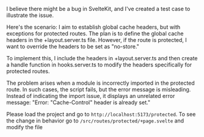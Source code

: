 I believe there might be a bug in SvelteKit, and I've created a test case to illustrate the issue.

Here's the scenario: I aim to establish global cache headers, but with exceptions for protected routes. The plan is to define the global cache headers in the +layout.server.ts file. However, if the route is protected, I want to override the headers to be set as "no-store."

To implement this, I include the headers in +layout.server.ts and then create a handle function in hooks.server.ts to modify the headers specifically for protected routes.

The problem arises when a module is incorrectly imported in the protected route. In such cases, the script fails, but the error message is misleading. Instead of indicating the import issue, it displays an unrelated error message: "Error: "Cache-Control" header is already set."

Please load the project and go to `http://localhost:5173/protected`. To see the change in behavior go to `/src/routes/protected/+page.svelte` and modify the file
